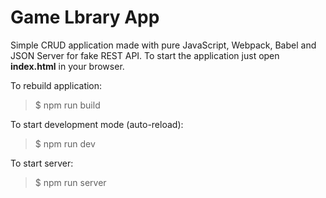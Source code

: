 # Game Lbrary App
Simple CRUD application made with pure JavaScript, Webpack, Babel and JSON Server for fake REST API.
To start the application just open **index.html** in your browser.

To rebuild application:
>$ npm run build

To start development mode (auto-reload):
> $ npm run dev

To start server:
> $ npm run server
